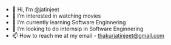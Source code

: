 - 👋 Hi, I’m @jatinjeet
- 👀 I’m interested in watching movies
- 🌱 I’m currently learning  Software Enginnering
- 💞️ I’m looking to do internsip in Software Enginnering 
- 📫 How to reach me at my email - thakurjatinjeet@gmail.com

<!---
jatinjeet/jatinjeet is a ✨ special ✨ repository because its `README.md` (this file) appears on your GitHub profile.
You can click the Preview link to take a look at your changes.
--->
